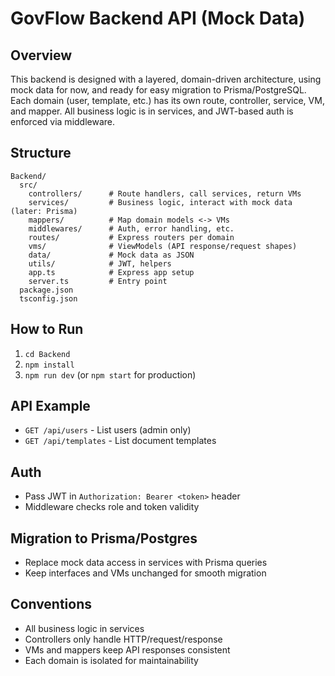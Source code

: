 # GovFlow Backend API (Mock Data)

## Overview
This backend is designed with a layered, domain-driven architecture, using mock data for now, and ready for easy migration to Prisma/PostgreSQL. Each domain (user, template, etc.) has its own route, controller, service, VM, and mapper. All business logic is in services, and JWT-based auth is enforced via middleware.

## Structure
```
Backend/
  src/
    controllers/      # Route handlers, call services, return VMs
    services/         # Business logic, interact with mock data (later: Prisma)
    mappers/          # Map domain models <-> VMs
    middlewares/      # Auth, error handling, etc.
    routes/           # Express routers per domain
    vms/              # ViewModels (API response/request shapes)
    data/             # Mock data as JSON
    utils/            # JWT, helpers
    app.ts            # Express app setup
    server.ts         # Entry point
  package.json
  tsconfig.json
```

## How to Run
1. `cd Backend`
2. `npm install`
3. `npm run dev` (or `npm start` for production)

## API Example
- `GET /api/users` - List users (admin only)
- `GET /api/templates` - List document templates

## Auth
- Pass JWT in `Authorization: Bearer <token>` header
- Middleware checks role and token validity

## Migration to Prisma/Postgres
- Replace mock data access in services with Prisma queries
- Keep interfaces and VMs unchanged for smooth migration

## Conventions
- All business logic in services
- Controllers only handle HTTP/request/response
- VMs and mappers keep API responses consistent
- Each domain is isolated for maintainability 